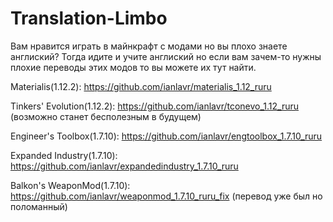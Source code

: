 # Translation-Limbo

Вам нравится играть в майнкрафт с модами но вы плохо знаете англиский? Тогда идите и учите англиский но если вам зачем-то нужны плохие переводы этих модов то вы можете их тут найти.

Materialis(1.12.2): https://github.com/ianlavr/materialis_1.12_ruru

Tinkers' Evolution(1.12.2): https://github.com/ianlavr/tconevo_1.12_ruru (возможно станет бесполезным в будущем)

Engineer's Toolbox(1.7.10): https://github.com/ianlavr/engtoolbox_1.7.10_ruru

Expanded Industry(1.7.10): https://github.com/ianlavr/expandedindustry_1.7.10_ruru

Balkon's WeaponMod(1.7.10): https://github.com/ianlavr/weaponmod_1.7.10_ruru_fix (перевод уже был но поломанный)
